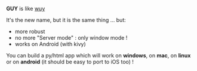 **GUY** is like [wuy](https://github.com/manatlan/wuy)

It's the new name, but it is the same thing ... but:

* more robust
* no more "Server mode" : only window mode !
* works on Android (with kivy)

You can build a py/html app which will work on **windows**, on **mac**, on **linux** or on **android** (it should be easy to port to iOS too) !
